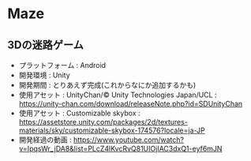# Maze 
## 3Dの迷路ゲーム

* プラットフォーム : Android
* 開発環境 : Unity
* 開発期間 : とりあえず完成(これからなにか追加するかも)
* 使用アセット : UnityChan/© Unity Technologies Japan/UCL : https://unity-chan.com/download/releaseNote.php?id=SDUnityChan
* 使用アセット : Customizable skybox : https://assetstore.unity.com/packages/2d/textures-materials/sky/customizable-skybox-174576?locale=ja-JP
* 開発経過の動画 : https://www.youtube.com/watch?v=IpqsWr_jDA8&list=PLcZ4lKvcRvQ81UIOjIAC3dxQ1-eyf6mJN
